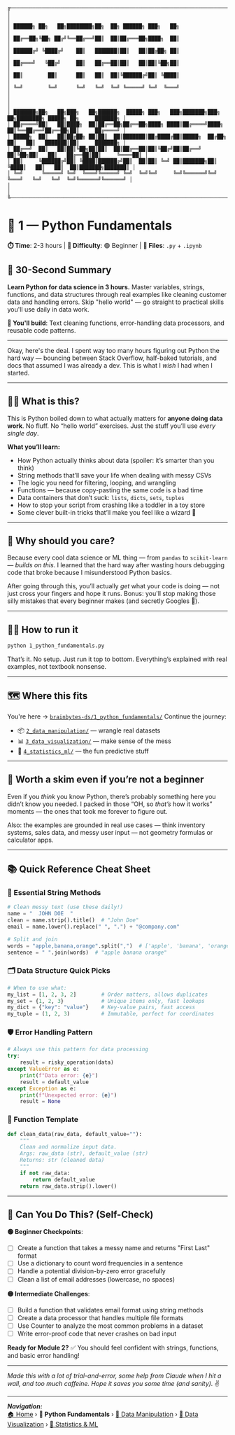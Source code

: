 

```
╔───────────────────────────────────────────────────────────────────────────────────────────────────────────╗
│                                                                                                           │
│ ██████╗ ██╗   ██╗████████╗██╗  ██╗ ██████╗ ███╗   ██╗                                                     │
│ ██╔══██╗╚██╗ ██╔╝╚══██╔══╝██║  ██║██╔═══██╗████╗  ██║                                                     │
│ ██████╔╝ ╚████╔╝    ██║   ███████║██║   ██║██╔██╗ ██║                                                     │
│ ██╔═══╝   ╚██╔╝     ██║   ██╔══██║██║   ██║██║╚██╗██║                                                     │
│ ██║        ██║      ██║   ██║  ██║╚██████╔╝██║ ╚████║                                                     │
│ ╚═╝        ╚═╝      ╚═╝   ╚═╝  ╚═╝ ╚═════╝ ╚═╝  ╚═══╝                                                     │
│                                                                                                           │
│ ███████╗██╗   ██╗███╗   ██╗██████╗  █████╗ ███╗   ███╗███████╗███╗   ██╗████████╗ █████╗ ██╗     ███████╗ │
│ ██╔════╝██║   ██║████╗  ██║██╔══██╗██╔══██╗████╗ ████║██╔════╝████╗  ██║╚══██╔══╝██╔══██╗██║     ██╔════╝ │
│ █████╗  ██║   ██║██╔██╗ ██║██║  ██║███████║██╔████╔██║█████╗  ██╔██╗ ██║   ██║   ███████║██║     ███████╗ │
│ ██╔══╝  ██║   ██║██║╚██╗██║██║  ██║██╔══██║██║╚██╔╝██║██╔══╝  ██║╚██╗██║   ██║   ██╔══██║██║     ╚════██║ │
│ ██║     ╚██████╔╝██║ ╚████║██████╔╝██║  ██║██║ ╚═╝ ██║███████╗██║ ╚████║   ██║   ██║  ██║███████╗███████║ │
│ ╚═╝      ╚═════╝ ╚═╝  ╚═══╝╚═════╝ ╚═╝  ╚═╝╚═╝     ╚═╝╚══════╝╚═╝  ╚═══╝   ╚═╝   ╚═╝  ╚═╝╚══════╝╚══════╝ │
│                                                                                                           │
╚───────────────────────────────────────────────────────────────────────────────────────────────────────────╝
```


# 🐍 1 — Python Fundamentals

**⏱️ Time**: 2-3 hours | **🎯 Difficulty**: 🟢 Beginner | **📁 Files**: `.py` + `.ipynb`

## 📱 30-Second Summary
**Learn Python for data science in 3 hours.** Master variables, strings, functions, and data structures through real examples like cleaning customer data and handling errors. Skip "hello world" — go straight to practical skills you'll use daily in data work.

**🎯 You'll build**: Text cleaning functions, error-handling data processors, and reusable code patterns.

---

Okay, here's the deal. I spent way too many hours figuring out Python the hard way — bouncing between Stack Overflow, half-baked tutorials, and docs that assumed I was already a dev.
This is what I *wish* I had when I started.

---

## 🤷‍♂️ What is this?

This is Python boiled down to what actually matters for **anyone doing data work**.
No fluff. No “hello world” exercises. Just the stuff you’ll use *every single day*.

**What you’ll learn:**
- How Python actually thinks about data (spoiler: it’s smarter than you think)
- String methods that’ll save your life when dealing with messy CSVs
- The logic you need for filtering, looping, and wrangling
- Functions — because copy-pasting the same code is a bad time
- Data containers that don’t suck: `lists`, `dicts`, `sets`, `tuples`
- How to stop your script from crashing like a toddler in a toy store
- Some clever built-in tricks that’ll make you feel like a wizard 🧙

---

## 🎯 Why should you care?

Because every cool data science or ML thing — from `pandas` to `scikit-learn` — *builds on this*.
I learned that the hard way after wasting hours debugging code that broke because I misunderstood Python basics.

After going through this, you’ll actually *get* what your code is doing — not just cross your fingers and hope it runs.
Bonus: you'll stop making those silly mistakes that every beginner makes (and secretly Googles 👀).

---

## 🏃‍♂️ How to run it

```bash
python 1_python_fundamentals.py
```


That’s it. No setup. Just run it top to bottom.
Everything’s explained with real examples, not textbook nonsense.

---

## 🗺️ Where this fits

You're here → [`brainbytes-ds/1_python_fundamentals/`](../1_python_fundamentals/)
Continue the journey:

- 📦 [`2_data_manipulation/`](../2_data_manipulation/) — wrangle real datasets
- 📊 [`3_data_visualization/`](../3_data_visualization/) — make sense of the mess
- 🤖 [`4_statistics_ml/`](../4_statistics_ml/) — the fun predictive stuff


---

## 💭 Worth a skim even if you’re not a beginner

Even if you *think* you know Python, there’s probably something here you didn’t know you needed.
I packed in those “OH, so *that’s* how it works” moments — the ones that took me forever to figure out.

Also: the examples are grounded in real use cases — think inventory systems, sales data, and messy user input —
not geometry formulas or calculator apps.

---

## 📚 Quick Reference Cheat Sheet

### 🧵 Essential String Methods
```python
# Clean messy text (use these daily!)
name = "  JOHN DOE  "
clean = name.strip().title()  # "John Doe"
email = name.lower().replace(" ", ".") + "@company.com"

# Split and join
words = "apple,banana,orange".split(",")  # ['apple', 'banana', 'orange']
sentence = " ".join(words)  # "apple banana orange"
```

### 🗂️ Data Structure Quick Picks
```python
# When to use what:
my_list = [1, 2, 3, 2]        # Order matters, allows duplicates
my_set = {1, 2, 3}            # Unique items only, fast lookups
my_dict = {"key": "value"}    # Key-value pairs, fast access
my_tuple = (1, 2, 3)          # Immutable, perfect for coordinates
```

### 🛡️ Error Handling Pattern
```python
# Always use this pattern for data processing
try:
    result = risky_operation(data)
except ValueError as e:
    print(f"Data error: {e}")
    result = default_value
except Exception as e:
    print(f"Unexpected error: {e}")
    result = None
```

### 🎯 Function Template
```python
def clean_data(raw_data, default_value=""):
    """
    Clean and normalize input data.
    Args: raw_data (str), default_value (str)
    Returns: str (cleaned data)
    """
    if not raw_data:
        return default_value
    return raw_data.strip().lower()
```

---

## 🧪 Can You Do This? (Self-Check)

**🟢 Beginner Checkpoints**:
- [ ] Create a function that takes a messy name and returns "First Last" format
- [ ] Use a dictionary to count word frequencies in a sentence
- [ ] Handle a potential division-by-zero error gracefully
- [ ] Clean a list of email addresses (lowercase, no spaces)

**🟡 Intermediate Challenges**:
- [ ] Build a function that validates email format using string methods
- [ ] Create a data processor that handles multiple file formats
- [ ] Use Counter to analyze the most common problems in a dataset
- [ ] Write error-proof code that never crashes on bad input

**Ready for Module 2?** ✅ You should feel confident with strings, functions, and basic error handling!

---

_Made this with a lot of trial-and-error, some help from Claude when I hit a wall, and too much caffeine._
_Hope it saves you some time (and sanity)._ ✌️

---
***Navigation:***<br>
[🏠 Home](../) › **📂 Python Fundamentals** › [📂 Data Manipulation](../2_data_manipulation/) › [📂 Data Visualization](../3_data_visualization/) › [📂 Statistics & ML](../4_statistics_ml/)
